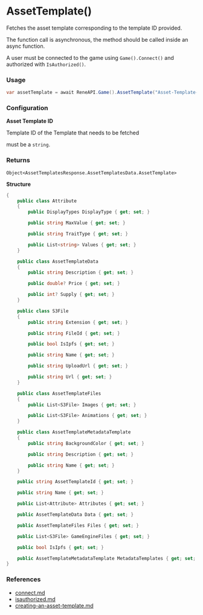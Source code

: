 # AssetTemplate()

Fetches the asset template corresponding to the template ID provided.

The function call is asynchronous, the method should be called inside an async function.

A user must be connected to the game using `Game().Connect()` and authorized with `IsAuthorized()`.

### Usage

```csharp
var assetTemplate = await ReneAPI.Game().AssetTemplate("Asset-Template-ID");
```

### Configuration



**Asset Template ID**

Template ID of the Template that needs to be fetched

must be a `string`.



### Returns

`Object<AssetTemplatesResponse.AssetTemplatesData.AssetTemplate>`&#x20;

**Structure**

```csharp
{
    public class Attribute
    {
        public DisplayTypes DisplayType { get; set; }

        public string MaxValue { get; set; }

        public string TraitType { get; set; }

        public List<string> Values { get; set; }
    }

    public class AssetTemplateData
    {
        public string Description { get; set; }

        public double? Price { get; set; }

        public int? Supply { get; set; }
    }

    public class S3File
    {
        public string Extension { get; set; }

        public string FileId { get; set; }

        public bool IsIpfs { get; set; }

        public string Name { get; set; }

        public string UploadUrl { get; set; }

        public string Url { get; set; }
    }

    public class AssetTemplateFiles
    {
        public List<S3File> Images { get; set; }

        public List<S3File> Animations { get; set; }
    }

    public class AssetTemplateMetadataTemplate
    {
        public string BackgroundColor { get; set; }

        public string Description { get; set; }

        public string Name { get; set; }
    }

    public string AssetTemplateId { get; set; }

    public string Name { get; set; }

    public List<Attribute> Attributes { get; set; }

    public AssetTemplateData Data { get; set; }

    public AssetTemplateFiles Files { get; set; }

    public List<S3File> GameEngineFiles { get; set; }

    public bool IsIpfs { get; set; }

    public AssetTemplateMetadataTemplate MetadataTemplates { get; set; }
}
```

### References

* [connect.md](connect.md "mention")
* [isauthorized.md](../api/isauthorized.md "mention")
* [creating-an-asset-template.md](../../../getting-started/creating-an-asset-template.md "mention")
